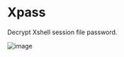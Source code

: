 # Xpass

Decrypt Xshell session file password.

![image](https://github.com/ssmmtt/Xpass/assets/16244320/fcdc15e7-e689-4377-ae94-eeb6b5891a6e)
